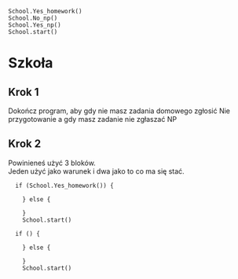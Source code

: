 ```blocks
School.Yes_homework()
School.No_np()
School.Yes_np()
School.start()
```
# Szkoła
## Krok 1
Dokończ program, aby gdy nie masz zadania domowego zgłosić Nie przygotowanie a gdy masz zadanie nie zgłaszać NP

## Krok 2
Powinieneś użyć 3 bloków.<br>
Jeden użyć jako warunek i dwa jako to co ma się stać.
```blocks
  if (School.Yes_homework()) {
 
    } else {
  
    }
    School.start()

```
```template
  if () {
 
    } else {
  
    }
    School.start()

```

